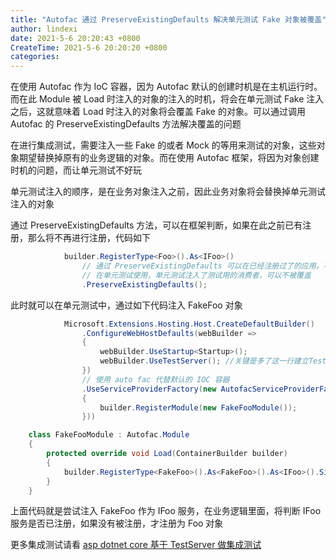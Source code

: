 ```yaml
---
title: "Autofac 通过 PreserveExistingDefaults 解决单元测试 Fake 对象被覆盖"
author: lindexi
date: 2021-5-6 20:20:43 +0800
CreateTime: 2021-5-6 20:20:20 +0800
categories: 
---
```


在使用 Autofac 作为 IoC 容器，因为 Autofac 默认的创建时机是在主机运行时。而在此 Module 被 Load 时注入的对象的注入的时机，将会在单元测试 Fake 注入之后，这就意味着 Load 时注入的对象将会覆盖 Fake 的对象。可以通过调用 Autofac 的 PreserveExistingDefaults 方法解决覆盖的问题

<!--more-->



<!-- 发布 -->

在进行集成测试，需要注入一些 Fake 的或者 Mock 的等用来测试的对象，这些对象期望替换掉原有的业务逻辑的对象。而在使用 Autofac 框架，将因为对象创建时机的问题，而让单元测试不好玩

单元测试注入的顺序，是在业务对象注入之前，因此业务对象将会替换掉单元测试注入的对象

通过 PreserveExistingDefaults 方法，可以在框架判断，如果在此之前已有注册，那么将不再进行注册，代码如下

```csharp
            builder.RegisterType<Foo>().As<IFoo>()
                // 通过 PreserveExistingDefaults 可以在已经注册过了的应用，不会被覆盖为 Foo 类型
                // 在单元测试使用，单元测试注入了测试用的消费者，可以不被覆盖
                .PreserveExistingDefaults();
```

此时就可以在单元测试中，通过如下代码注入 FakeFoo 对象

```csharp
            Microsoft.Extensions.Hosting.Host.CreateDefaultBuilder()
                .ConfigureWebHostDefaults(webBuilder =>
                {
                    webBuilder.UseStartup<Startup>();
                    webBuilder.UseTestServer(); //关键是多了这一行建立TestServer
                })
                // 使用 auto fac 代替默认的 IOC 容器 
                .UseServiceProviderFactory(new AutofacServiceProviderFactory(builder =>
                {
                    builder.RegisterModule(new FakeFooModule());
                }))

    class FakeFooModule : Autofac.Module
    {
        protected override void Load(ContainerBuilder builder)
        {
            builder.RegisterType<FakeFoo>().As<FakeFoo>().As<IFoo>().SingleInstance();
        }
    }
```

上面代码就是尝试注入 FakeFoo 作为 IFoo 服务，在业务逻辑里面，将判断 IFoo 服务是否已注册，如果没有被注册，才注册为 Foo 对象

更多集成测试请看 [asp dotnet core 基于 TestServer 做集成测试](https://blog.lindexi.com/post/asp-dotnet-core-%E5%9F%BA%E4%BA%8E-TestServer-%E5%81%9A%E9%9B%86%E6%88%90%E6%B5%8B%E8%AF%95.html )

